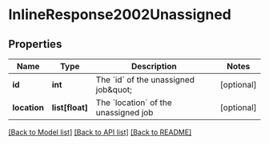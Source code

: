 # InlineResponse2002Unassigned

## Properties
Name | Type | Description | Notes
------------ | ------------- | ------------- | -------------
**id** | **int** | The &#x60;id&#x60; of the unassigned job\&quot; | [optional] 
**location** | **list[float]** | The &#x60;location&#x60; of the unassigned job | [optional] 

[[Back to Model list]](../README.md#documentation_for_models) [[Back to API list]](../README.md#documentation_for_api_endpoints) [[Back to README]](../README.md)

